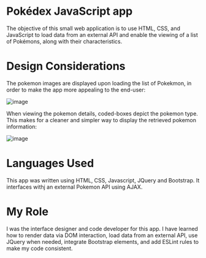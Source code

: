 # Pokédex JavaScript app

The objective of this small web application is to use HTML, CSS, and JavaScript to load
data from an external API and enable the viewing of a list of Pokémons, along with their characteristics.

# Design Considerations

The pokemon images are displayed upon loading the list of Pokekmon, in order to make the app more appealing to the end-user:

![image](https://user-images.githubusercontent.com/89264218/144287296-33d82cae-6b88-49d2-bb75-2f8b91389667.png)

When viewing the pokemon details, coded-boxes depict the pokemon type. This makes for a cleaner and simpler way to display the retrieved pokemon information:

![image](https://user-images.githubusercontent.com/89264218/144287428-ac078efe-ecfd-4ef2-8ee3-a270fdbbe966.png)

# Languages Used

This app was written using HTML, CSS, Javascript, JQuery and Bootstrap. It interfaces withj an external Pokemon API using AJAX.

# My Role

I was the interface designer and code developer for this app. I have learned how to render data via DOM interaction, load data from an external API, use JQuery when needed, integrate Bootstrap elements, and add ESLint rules to make my code consistent.


